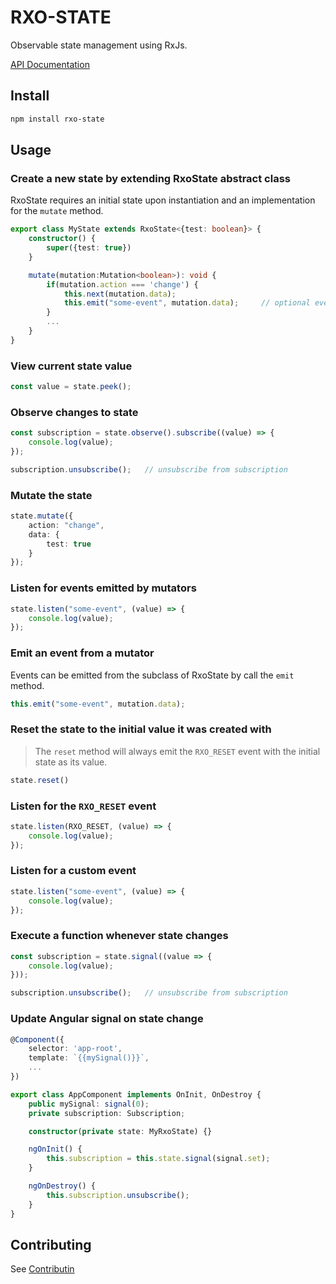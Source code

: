 # RXO-STATE

Observable state management using RxJs.

[API Documentation](https://mitchgibson.github.io/rxo-state/)

## Install

```bash
npm install rxo-state
```

## Usage

### Create a new state by extending RxoState abstract class

RxoState requires an initial state upon instantiation and an implementation for the `mutate` method.

```typescript
export class MyState extends RxoState<{test: boolean}> {
    constructor() {
        super({test: true})
    }

    mutate(mutation:Mutation<boolean>): void {
        if(mutation.action === 'change') {
            this.next(mutation.data);
            this.emit("some-event", mutation.data);     // optional event emission
        }
        ...
    }
}
```

### View current state value

```typescript
const value = state.peek();
```

### Observe changes to state

```typescript
const subscription = state.observe().subscribe((value) => {
    console.log(value);
});

subscription.unsubscribe();   // unsubscribe from subscription
```

### Mutate the state

```typescript
state.mutate({
    action: "change",
    data: {
        test: true
    }
});
```

### Listen for events emitted by mutators

```typescript
state.listen("some-event", (value) => {
    console.log(value);
});
```

### Emit an event from a mutator

Events can be emitted from the subclass of RxoState by call the `emit` method.

```typescript
this.emit("some-event", mutation.data);
```

### Reset the state to the initial value it was created with

> The `reset` method will always emit the `RXO_RESET` event with the initial state as its value.

```typescript
state.reset()
```

### Listen for the `RXO_RESET` event

```typescript
state.listen(RXO_RESET, (value) => {
    console.log(value);
});
```

### Listen for a custom event 

```typescript
state.listen("some-event", (value) => {
    console.log(value);
});
```

### Execute a function whenever state changes

```typescript
const subscription = state.signal((value => {
    console.log(value);
}));

subscription.unsubscribe();   // unsubscribe from subscription
```

### Update Angular signal on state change

```typescript
@Component({
    selector: 'app-root',
    template: `{{mySignal()}}`,
    ...
})

export class AppComponent implements OnInit, OnDestroy {
    public mySignal: signal(0);
    private subscription: Subscription;

    constructor(private state: MyRxoState) {}

    ngOnInit() {
        this.subscription = this.state.signal(signal.set);
    }

    ngOnDestroy() {
        this.subscription.unsubscribe();
    }
}
```

## Contributing

See [Contributin](https://github.com/mitchgibson/rxo-state/edit/main/CONTRIBUTING.md)
